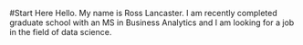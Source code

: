 #Start Here
Hello. My name is Ross Lancaster. I am recently completed graduate school with an MS in Business Analytics and I am looking for a job in the field of data science. 
